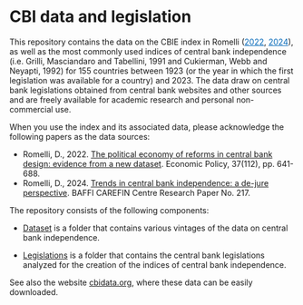 # CBI data and legislation

This repository contains the data on the CBIE index in Romelli (<a style="color:#0569b9;" href="https://academic.oup.com/economicpolicy/advance-article/doi/10.1093/epolic/eiac011/6516019" target="_blank" rel="noopener">2022</a>, <a style="color:#0569b9;" href="https://papers.ssrn.com/sol3/papers.cfm?abstract_id=4716704" target="_blank" rel="noopener">2024</a>), as well as the most commonly used indices of central bank independence (i.e. Grilli, Masciandaro and Tabellini, 1991 and Cukierman, Webb and Neyapti, 1992) for 155 countries between 1923 (or the year in which the first legislation was available for a country) and 2023. The data draw on central bank legislations obtained from central bank websites and other sources and are freely available for academic research and personal non-commercial use.

When you use the index and its associated data, please acknowledge the following papers as the data sources:
- Romelli, D., 2022. [The political economy of reforms in central bank design: evidence from a new dataset](https://doi.org/10.1093/epolic/eiac011). Economic Policy, 37(112), pp. 641-688.
- Romelli, D., 2024. [Trends in central bank independence: a de-jure perspective](https://papers.ssrn.com/sol3/papers.cfm?abstract_id=4716704). BAFFI CAREFIN Centre Research Paper No. 217.

The repository consists of the following components:

- [Dataset](https://github.com/DRomelli/cbidata/tree/main/dataset) is a folder that contains various vintages of the data on central bank independence.
  
- [Legislations](https://github.com/DRomelli/cbidata/tree/main/legislations) is a folder that contains the central bank legislations analyzed for the creation of the indices of central bank independence.

See also the website [cbidata.org](cbidata.org), where these data can be easily downloaded. 
